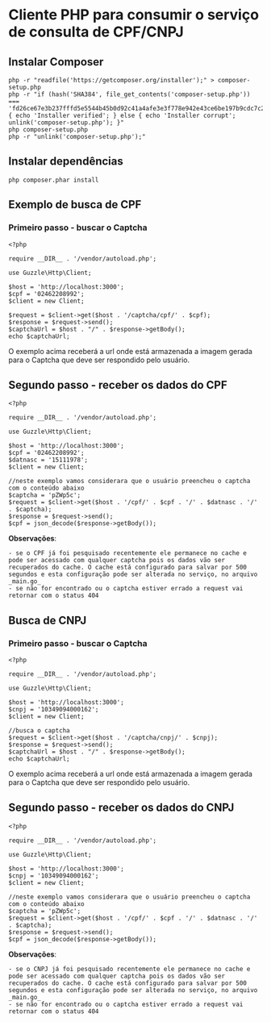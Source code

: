 # Cliente PHP para consumir o serviço de consulta de CPF/CNPJ

## Instalar Composer

    php -r "readfile('https://getcomposer.org/installer');" > composer-setup.php
    php -r "if (hash('SHA384', file_get_contents('composer-setup.php')) === 'fd26ce67e3b237fffd5e5544b45b0d92c41a4afe3e3f778e942e43ce6be197b9cdc7c251dcde6e2a52297ea269370680') { echo 'Installer verified'; } else { echo 'Installer corrupt'; unlink('composer-setup.php'); }"
    php composer-setup.php
    php -r "unlink('composer-setup.php');"


## Instalar dependências

    php composer.phar install

## Exemplo de busca de CPF

### Primeiro passo - buscar o Captcha

    <?php

    require __DIR__ . '/vendor/autoload.php';

    use Guzzle\Http\Client;

    $host = 'http://localhost:3000';
    $cpf = '02462208992';
    $client = new Client;

    $request = $client->get($host . '/captcha/cpf/' . $cpf);
    $response = $request->send();
    $captchaUrl = $host . "/" . $response->getBody();
    echo $captchaUrl;

O exemplo acima receberá a url onde está armazenada a imagem gerada para o Captcha que deve ser respondido pelo usuário.


## Segundo passo - receber os dados do CPF

    <?php

    require __DIR__ . '/vendor/autoload.php';

    use Guzzle\Http\Client;

    $host = 'http://localhost:3000';
    $cpf = '02462208992';
    $datnasc = '15111978';
    $client = new Client;

    //neste exemplo vamos considerara que o usuário preencheu o captcha com o conteúdo abaixo
    $captcha = 'pZWp5c';
    $request = $client->get($host . '/cpf/' . $cpf . '/' . $datnasc . '/' . $captcha);
    $response = $request->send();
    $cpf = json_decode($response->getBody());


**Observações**:

    - se o CPF já foi pesquisado recentemente ele permanece no cache e pode ser acessado com qualquer captcha pois os dados vão ser recuperados do cache. O cache está configurado para salvar por 500 segundos e esta configuração pode ser alterada no serviço, no arquivo _main.go_
    - se não for encontrado ou o captcha estiver errado a request vai retornar com o status 404

##  Busca de CNPJ

### Primeiro passo - buscar o Captcha

    <?php

    require __DIR__ . '/vendor/autoload.php';

    use Guzzle\Http\Client;

    $host = 'http://localhost:3000';
    $cnpj = '10349094000162';
    $client = new Client;

    //busca o captcha
    $request = $client->get($host . '/captcha/cnpj/' . $cnpj);
    $response = $request->send();
    $captchaUrl = $host . "/" . $response->getBody();
    echo $captchaUrl;

O exemplo acima receberá a url onde está armazenada a imagem gerada para o Captcha que deve ser respondido pelo usuário.

## Segundo passo - receber os dados do CNPJ

    <?php

    require __DIR__ . '/vendor/autoload.php';

    use Guzzle\Http\Client;

    $host = 'http://localhost:3000';
    $cnpj = '10349094000162';
    $client = new Client;

    //neste exemplo vamos considerara que o usuário preencheu o captcha com o conteúdo abaixo
    $captcha = 'pZWp5c';
    $request = $client->get($host . '/cpf/' . $cpf . '/' . $datnasc . '/' . $captcha);
    $response = $request->send();
    $cpf = json_decode($response->getBody());

**Observações**:

    - se o CNPJ já foi pesquisado recentemente ele permanece no cache e pode ser acessado com qualquer captcha pois os dados vão ser recuperados do cache. O cache está configurado para salvar por 500 segundos e esta configuração pode ser alterada no serviço, no arquivo _main.go_
    - se não for encontrado ou o captcha estiver errado a request vai retornar com o status 404